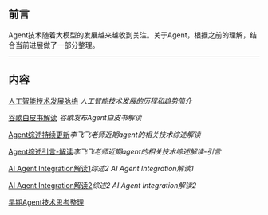 ## 前言

Agent技术随着大模型的发展越来越收到关注。关于Agent，根据之前的理解，结合当前进展做了一部分整理。


---


## 内容


[人工智能技术发展脉络](https://github.com/xiangyuliu/material_arrangement/blob/main/agent/AI%E5%8E%86%E7%A8%8B%E5%92%8C%E8%B6%8B%E5%8A%BF.md) *人工智能技术发展的历程和趋势简介*

[谷歌白皮书解读](https://github.com/xiangyuliu/material_arrangement/blob/main/agent/ANTHROPIC_%E8%A7%A3%E8%AF%BB.md) *谷歌发布Agent白皮书解读*



[Agent综述持续更新](https://github.com/xiangyuliu/material_arrangement/blob/main/agent/agent_survey%E8%A7%A3%E8%AF%BB.md)*李飞飞老师近期agent的相关技术综述解读*




[Agent综述引言-解读](https://github.com/xiangyuliu/material_arrangement/blob/main/agent/agent_survey%E8%A7%A3%E8%AF%BB_introduction.md)*李飞飞老师近期agent的相关技术综述解读-引言*




[AI Agent Integration解读1](https://github.com/xiangyuliu/material_arrangement/blob/main/agent/agent_survey%E8%A7%A3%E8%AF%BBAIAgent%E6%95%B4%E5%90%881.md)*综述2 AI Agent Integration解读1*




[AI Agent Integration解读2](https://github.com/xiangyuliu/material_arrangement/blob/main/agent/agent_survey%E8%A7%A3%E8%AF%BBAIAgent%E6%95%B4%E5%90%882.md)*综述2 AI Agent Integration解读2*



[早期Agent技术思考整理](https://github.com/xiangyuliu/material_arrangement/blob/main/agent/agent.md)


